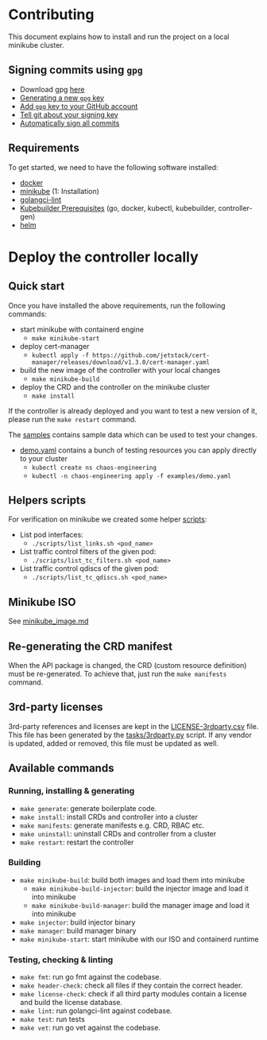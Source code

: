 # Contributing

This document explains how to install and run the project on a local minikube cluster.

## Signing commits using `gpg`

* Download gpg [here](https://gnupg.org/download/)
* [Generating a new `gpg` key](https://docs.github.com/en/github/authenticating-to-github/managing-commit-signature-verification/generating-a-new-gpg-key)
* [Add `gpg` key to your GitHub account](https://docs.github.com/en/github/authenticating-to-github/managing-commit-signature-verification/adding-a-new-gpg-key-to-your-github-account)
* [Tell git about your signing key](https://docs.github.com/en/github/authenticating-to-github/managing-commit-signature-verification/telling-git-about-your-signing-key)
* [Automatically sign all commits](https://docs.github.com/en/github/authenticating-to-github/managing-commit-signature-verification/signing-commits)

## Requirements

To get started, we need to have the following software installed:

* [docker](https://docs.docker.com/get-docker/)
* [minikube](https://kubernetes.io/docs/tasks/tools/install-minikube/) (1: Installation)
* [golangci-lint](https://github.com/golangci/golangci-lint)
* [Kubebuilder Prerequisites](https://book.kubebuilder.io/quick-start.html#prerequisites) (go, docker, kubectl, kubebuilder, controller-gen)
* [helm](https://helm.sh/docs/intro/quickstart/)

# Deploy the controller locally

## Quick start

Once you have installed the above requirements, run the following commands:

* start minikube with containerd engine
  * `make minikube-start`
* deploy cert-manager
  * `kubectl apply -f https://github.com/jetstack/cert-manager/releases/download/v1.3.0/cert-manager.yaml`
* build the new image of the controller with your local changes
  * `make minikube-build`
* deploy the CRD and the controller on the minikube cluster
  * `make install`

If the controller is already deployed and you want to test a new version of it, please run the `make restart` command.

The [samples](examples/) contains sample data which can be used to test your changes.

* [demo.yaml](examples/demo.yaml) contains a bunch of testing resources you can apply directly to your cluster
  * `kubectl create ns chaos-engineering`
  * `kubectl -n chaos-engineering apply -f examples/demo.yaml`

## Helpers scripts

For verification on minikube we created some helper [scripts](scripts/):

* List pod interfaces:
  * `./scripts/list_links.sh <pod_name>`
* List traffic control filters of the given pod:
  * `./scripts/list_tc_filters.sh <pod_name>`
* List traffic control qdiscs of the given pod:
  * `./scripts/list_tc_qdiscs.sh <pod_name>`

## Minikube ISO

See [minikube_image.md](docs/minikube_image.md)

## Re-generating the CRD manifest

When the API package is changed, the CRD (custom resource definition) must be re-generated. To achieve that, just run the `make manifests` command.

## 3rd-party licenses

3rd-party references and licenses are kept in the [LICENSE-3rdparty.csv](LICENSE-3rdparty.csv) file. This file has been generated by the [tasks/3rdparty.py](tasks/3rdparty.py) script. If any vendor is updated, added or removed, this file must be updated as well.

## Available commands

### Running, installing & generating

* `make generate`: generate boilerplate code.
* `make install`: install CRDs and controller into a cluster
* `make manifests`: generate manifests e.g. CRD, RBAC etc.
* `make uninstall`: uninstall CRDs and controller from a cluster
* `make restart`: restart the controller

### Building

* `make minikube-build`: build both images and load them into minikube
  * `make minikube-build-injector`: build the injector image and load it into minikube
  * `make minikube-build-manager`: build the manager image and load it into minikube
* `make injector`: build injector binary
* `make manager`: build manager binary
* `make minikube-start`: start minikube with our ISO and containerd runtime

### Testing, checking & linting

* `make fmt`: run go fmt against the codebase.
* `make header-check`: check all files if they contain the correct header.
* `make license-check`: check if all third party modules contain a license and build the license database.
* `make lint`: run golangci-lint against codebase.
* `make test`: run tests
* `make vet`: run go vet against the codebase.
